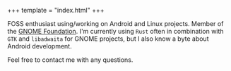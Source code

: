 +++
template = "index.html"
+++

FOSS enthusiast using/working on Android and Linux projects. Member of the [GNOME Foundation](https://foundation.gnome.org). I'm currently using `Rust` often in combination with `GTK` and `libadwaita` for GNOME projects, but I also know a byte about Android development.

Feel free to contact me with any questions.
